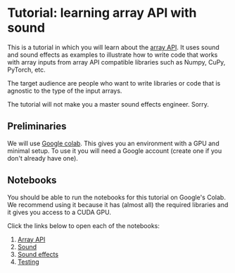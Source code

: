 # Tutorial: learning array API with sound

This is a tutorial in which you will learn about the [array API](https://data-apis.org/array-api/latest/).
It uses sound and sound effects as examples to illustrate how to write code
that works with array inputs from array API compatible libraries such as
Numpy, CuPy, PyTorch, etc.

The target audience are people who want to write libraries or code that is agnostic
to the type of the input arrays.

The tutorial will not make you a master sound effects engineer. Sorry.


## Preliminaries

We will use [Google colab](https://colab.research.google.com/). This gives
you an environment with a GPU and minimal setup. To use it you will need a
Google account (create one if you don't already have one).


## Notebooks

You should be able to run the notebooks for this tutorial on Google's Colab.
We recommend using it because it has (almost all) the required libraries and
it gives you access to a CUDA GPU.

Click the links below to open each of the notebooks:

1. [Array API](https://colab.research.google.com/github/betatim/sound-array-api-tutorial/blob/main/01%20-%20array%20api.ipynb)
1. [Sound](https://colab.research.google.com/github/betatim/sound-array-api-tutorial/blob/main/02%20-%20sound.ipynb)
1. [Sound effects](https://colab.research.google.com/github/betatim/sound-array-api-tutorial/blob/main/03%20-%20sound%20effects.ipynb)
1. [Testing](https://colab.research.google.com/github/betatim/sound-array-api-tutorial/blob/main/04%20-%20simple%20testing.ipynb)